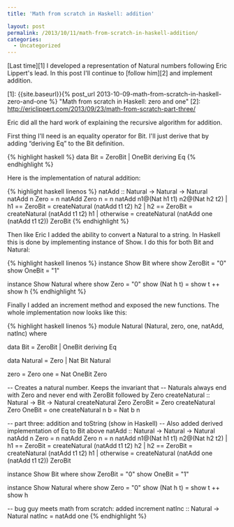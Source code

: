 ```yaml
---
title: 'Math from scratch in Haskell: addition'

layout: post
permalink: /2013/10/11/math-from-scratch-in-haskell-addition/
categories:
  - Uncategorized
---
```

[Last time][1] I developed a representation of Natural numbers following Eric Lippert's lead. In this post I'll continue to [follow him][2] and implement addition.

 [1]: {{site.baseurl}}{% post_url 2013-10-09-math-from-scratch-in-haskell-zero-and-one %} "Math from scratch in Haskell: zero and one"
 [2]: http://ericlippert.com/2013/09/23/math-from-scratch-part-three/
<!--more-->

Eric did all the hard work of explaining the recursive algorithm for addition.

First thing I'll need is an equality operator for Bit. I'll just derive that by adding &#8220;deriving Eq&#8221; to the Bit definition.


{% highlight haskell %}
data Bit = ZeroBit | OneBit deriving Eq
{% endhighlight %}


Here is the implementation of natural addition:

{% highlight haskell linenos %}
natAdd :: Natural -> Natural -> Natural
natAdd n Zero = n
natAdd Zero n = n
natAdd n1@(Nat h1 t1) n2@(Nat h2 t2)
  | h1 == ZeroBit = createNatural (natAdd t1 t2) h2
  | h2 == ZeroBit = createNatural (natAdd t1 t2) h1
  | otherwise = createNatural (natAdd one (natAdd t1 t2)) ZeroBit
{% endhighlight %}


Then like Eric I added the ability to convert a Natural to a string. In Haskell this is done by implementing instance of Show. I do this for both Bit and Natural:

{% highlight haskell linenos %}
instance Show Bit where
  show ZeroBit = "0"
  show OneBit = "1"

instance Show Natural where
  show Zero = "0"
  show (Nat h t) = show t ++ show h
{% endhighlight %}

Finally I added an increment method and exposed the new functions. The whole implementation now looks like this:

{% highlight haskell linenos %}
module Natural (Natural, zero, one, natAdd, natInc) where

data Bit = ZeroBit | OneBit deriving Eq

data Natural = Zero | Nat Bit Natural

zero = Zero
one = Nat OneBit Zero

-- Creates a natural number. Keeps the invariant that
-- Naturals always end with Zero and never end with ZeroBit followed by Zero
createNatural :: Natural -> Bit -> Natural
createNatural Zero ZeroBit = Zero
createNatural Zero OneBit = one
createNatural n b = Nat b n


-- part three: addition and toString (show in Haskell)
-- Also added derived implementation of Eq to Bit above
natAdd :: Natural -> Natural -> Natural
natAdd n Zero = n
natAdd Zero n = n
natAdd n1@(Nat h1 t1) n2@(Nat h2 t2)
  | h1 == ZeroBit = createNatural (natAdd t1 t2) h2
  | h2 == ZeroBit = createNatural (natAdd t1 t2) h1
  | otherwise = createNatural (natAdd one (natAdd t1 t2)) ZeroBit

instance Show Bit where
  show ZeroBit = "0"
  show OneBit = "1"

instance Show Natural where
  show Zero = "0"
  show (Nat h t) = show t ++ show h

-- bug guy meets math from scratch: added increment
natInc :: Natural -> Natural
natInc = natAdd one
{% endhighlight %}


